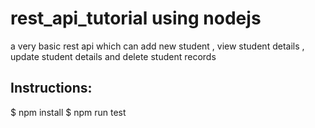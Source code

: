 # rest_api_tutorial using nodejs
a very basic rest api which can add new student , view student details , update student details and delete student records

## Instructions: 

$ npm install
$ npm run test

